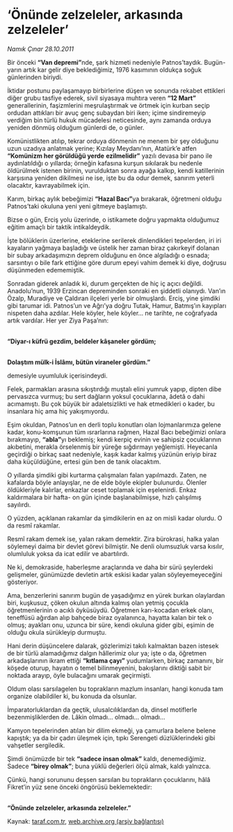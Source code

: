 # ‘Önünde zelzeleler, arkasında zelzeleler’

*Namık Çınar 28.10.2011*

<div class="yazi"><p>Bir önceki <b>“Van depremi”</b>nde, şark hizmeti nedeniyle Patnos’taydık. Bugün-yarın artık kar gelir diye beklediğimiz, 1976 kasımının oldukça soğuk günlerinden biriydi.</p>
<p>İktidar postunu paylaşamayıp birbirlerine düşen ve sonunda rekabet ettikleri diğer grubu tasfiye ederek, sivil siyasaya muhtıra veren <b>“12 Mart”</b> generallerinin, faşizmlerini meşrulaştırmak ve örtmek için kurban seçip ordudan attıkları bir avuç genç subaydan biri iken; içime sindiremeyip verdiğim bin türlü hukuk mücadelesi neticesinde, aynı zamanda orduya yeniden dönmüş olduğum günlerdi de, o günler.</p>
<p>Komünistlikten atılıp, tekrar orduya dönmenin ne menem bir şey olduğunu uzun uzadıya anlatmak yerine; Kızılay Meydanı’nın, Atatürk’e atfen <b>“Komünizm her görüldüğü yerde</b> <b>ezilmelidir”</b> yazılı devasa bir pano ile aydınlatıldığı o yıllarda; örneğin kafasına kurşun sıkılarak bu nedenle öldürülmek istenen birinin, vurulduktan sonra ayağa kalkıp, kendi katillerinin karşısına yeniden dikilmesi ne ise, işte bu da odur demek, sanırım yeterli olacaktır, kavrayabilmek için.</p>
<p>Karım, birkaç aylık bebeğimizi <b>“Hazal Bacı”</b>ya bırakarak, öğretmeni olduğu Patnos’taki okuluna yeni yeni gitmeye başlamıştı.</p>
<p>Bizse o gün, Erciş yolu üzerinde, o istikamete doğru yapmakta olduğumuz eğitim amaçlı bir taktik intikaldeydik.</p>
<p>İşte bölüklerin üzerlerine, eteklerine serilerek dinlendikleri tepelerden, iri iri kayaların yağmaya başladığı ve üstelik her zaman biraz çakırkeyif dolanan bir subay arkadaşımızın deprem olduğunu en önce algıladığı o esnada; sarsıntıyı o bile fark ettiğine göre durum epeyi vahim demek ki diye, doğrusu düşünmeden edememiştik.</p>
<p>Sonradan giderek anladık ki, durum gerçekten de hiç iç açıcı değildi. Anadolu’nun, 1939 Erzincan depreminden sonraki en şiddetli olanıydı. Van’ın Özalp, Muradiye ve Çaldıran ilçeleri yerle bir olmuşlardı. Erciş, yine şimdiki gibi tarumar idi. Patnos’un ve Ağrı’ya doğru Tutak, Hamur, Batmış’ın kayıpları nispeten daha azdılar. Hele köyler, hele köyler... ne tarihte, ne coğrafyada artık vardılar. Her yer Ziya Paşa’nın:</p>
<p><b><br/>“Diyar-ı küfrü gezdim, beldeler kâşaneler gördüm;</b></p>
<p><b><br/>Dolaştım mülk-i İslâmı, bütün viraneler gördüm.”</b></p>
<p>demesiyle uyumluluk içerisindeydi.</p>
<p>Felek, parmakları arasına sıkıştırdığı muştalı elini yumruk yapıp, dipten dibe pervasızca vurmuş; bu sert dağların yoksul çocuklarına, âdetâ o dahi acımamıştı. Bu çok büyük bir adaletsizlikti ve hak etmedikleri o kader, bu insanlara hiç ama hiç yakışmıyordu.</p>
<p>Eşim okuldan, Patnos’un en derli toplu konutları olan lojmanlarımıza gelene kadar, konu-komşunun tüm ısrarlarına rağmen, Hazal Bacı bebeğimizi onlara bırakmayıp, <b>“abla”</b>yı beklemiş; kendi kerpiç evinin ve sahipsiz çocuklarının akıbetini, merakla örselenmiş bir yüreğe sığdırmayı yeğlemişti. Heyecanla geçirdiği o birkaç saat nedeniyle, kaşık kadar kalmış yüzünün eriyip biraz daha küçüldüğüne, ertesi gün ben de tanık olacaktım.</p>
<p>O yıllarda şimdiki gibi kurtarma çalışmaları falan yapılmazdı. Zaten, ne kafalarda böyle anlayışlar, ne de elde böyle ekipler bulunurdu. Ölenler öldükleriyle kalırlar, enkazlar ceset toplamak için eşelenirdi. Enkaz kaldırmalara bir hafta- on gün içinde başlanabilmişse, hızlı çalışılmış sayılırdı.</p>
<p>O yüzden, açıklanan rakamlar da şimdikilerin en az on misli kadar olurdu. O da resmî rakamlar.</p>
<p>Resmî rakam demek ise, yalan rakam demektir. Zira bürokrasi, halka yalan söylemeyi daima bir devlet görevi bilmiştir. Ne denli olumsuzluk varsa kısılır, olumluluk yoksa da icat edilir ve abartılırdı.</p>
<p>Ne ki, demokraside, haberleşme araçlarında ve daha bir sürü şeylerdeki gelişmeler, günümüzde devletin artık eskisi kadar yalan söyleyemeyeceğini gösteriyor.</p>
<p>Ama, benzerlerini sanırım bugün de yaşadığımız en yürek burkan olaylardan biri, kuşkusuz, çöken okulun altında kalmış olan yetmiş çocukla öğretmenlerinin o acıklı öyküsüydü. Öğretmen karı-kocadan erkek olanı, teneffüsü ağırdan alıp bahçede biraz oyalanınca, hayatta kalan bir tek o olmuş; ayakları onu, uzunca bir süre, kendi okuluna gider gibi, eşimin de olduğu okula sürükleyip durmuştu.</p>
<p>Hani derin düşüncelere dalarak, gözlerimizi takılı kalmaktan bazen istesek de bir türlü alamadığımız dalgın hâllerimiz olur ya; işte o da, öğretmen arkadaşlarının ikram ettiği <b>“kıtlama çayı”</b> yudumlarken, birkaç zamanını, bir köşede oturup, hayatın o temel bilinmeyenini, bakışlarını diktiği sabit bir noktada arayıp, öyle bulacağını umarak geçirmişti.</p>
<p>Oldum olası sarsılagelen bu toprakların mazlum insanları, hangi konuda tam organize olabildiler ki, bu konuda da olsunlar.</p>
<p>İmparatorluklardan da geçtik, ulusalcılıklardan da, dinsel motiflerle bezenmişliklerden de. Lâkin olmadı... olmadı... olmadı...</p>
<p>Kamyon tepelerinden atılan bir dilim ekmeği, ya çamurlara belene belene kapıştık; ya da bir çadırı üleşmek için, tıpkı Serengeti düzlüklerindeki gibi vahşetler sergiledik.</p>
<p>Şimdi önümüzde bir tek <b>“sadece insan olmak”</b> kaldı, denemediğimiz. Sadece <b>“birey olmak”</b>; buna yüklü değerleri ölçü almak, kaldı yalnızca.</p>
<p>Çünkü, hangi sorununu deşsen sarsılan bu toprakların çocuklarını, hâlâ Fikret’in yüz sene önceki öngörüsü beklemektedir:</p>
<p><b><br/>“Önünde zelzeleler, arkasında zelzeleler.”</b></p>
</div>

Kaynak: [taraf.com.tr](http://www.taraf.com.tr/namik-cinar/makale-onunde-zelzeleler-arkasinda-zelzeleler.htm), [web.archive.org (arşiv bağlantısı)](http://web.archive.org/web/20130624004328/http://www.taraf.com.tr/namik-cinar/makale-onunde-zelzeleler-arkasinda-zelzeleler.htm)
